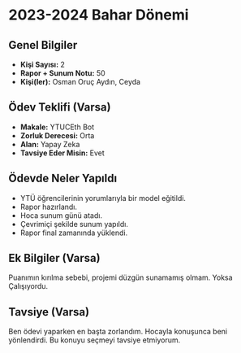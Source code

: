 # 2023-2024 Bahar Dönemi

## Genel Bilgiler
* **Kişi Sayısı:** 2
* **Rapor + Sunum Notu:** 50
* **Kişi(ler):** Osman Oruç Aydın, Ceyda

## Ödev Teklifi (Varsa)
* **Makale:** YTUCEth Bot
* **Zorluk Derecesi:** Orta
* **Alan:** Yapay Zeka
* **Tavsiye Eder Misin:** Evet

## Ödevde Neler Yapıldı
* YTÜ öğrencilerinin yorumlarıyla bir model eğitildi.
* Rapor hazırlandı.
* Hoca sunum günü atadı.
* Çevrimiçi şekilde sunum yapıldı.
* Rapor final zamanında yüklendi.

## Ek Bilgiler (Varsa)
Puanımın kırılma sebebi, projemi düzgün sunamamış olmam. Yoksa Çalışıyordu.

## Tavsiye (Varsa)
Ben ödevi yaparken en başta zorlandım. Hocayla konuşunca beni yönlendirdi. Bu konuyu seçmeyi tavsiye etmiyorum.